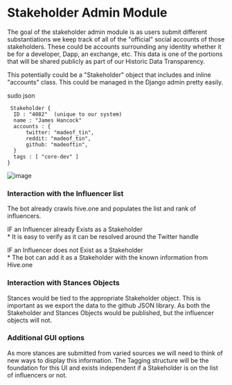 # Stakeholder Admin Module

 The goal of the stakeholder admin module is as users submit different substantiations we keep track of all of the "official" social accounts of those stakeholders. These could be accounts surrounding any identity whether it be for a developer, Dapp, an exchange, etc. This data is one of the portions that will be shared publicly as part of our Historic Data Transparency.

This potentially could be a "Stakeholder" object that includes and inline "accounts" class. This could be managed in the Django admin pretty easily.

sudo json

```text
 Stakeholder {
  ID : "4082"  (unique to our system)
  name : "James Hancock"
  accounts : {
      twitter: "madeof_tin",
      reddit: "madeof_tin",
      github: "madeoftin",
  }
  tags : [ "core-dev" ]
}
```

![image](https://user-images.githubusercontent.com/1226869/49208333-83121380-f385-11e8-96ea-47c988544ff6.png)

### **Interaction with the Influencer list**

The bot already crawls hive.one and populates the list and rank of influencers.  
  
IF an Influencer already Exists as a Stakeholder  
\* It is easy to verify as it can be resolved around the Twitter handle  
  
IF an Influencer does not Exist as a Stakeholder  
\* The bot can add it as a Stakeholder with the known information from Hive.one  


### Interaction with Stances Objects

Stances would be tied to the appropriate Stakeholder object. This is important as we export the data to the github JSON library. As both the Stakeholder and Stances Objects would be published, but the influencer objects will not.

### Additional GUI options

As more stances are submitted from varied sources we will need to think of new ways to display this information. The Tagging structure will be the foundation for this UI and exists independent if a Stakeholder is on the list of influencers or not.


